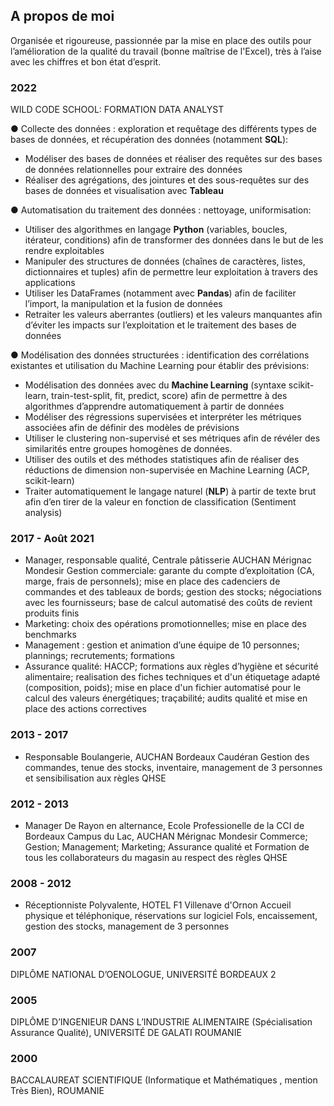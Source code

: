 ## A propos de moi

Organisée et rigoureuse, passionnée par la mise en place des outils pour l’amélioration
de la qualité du travail (bonne maîtrise de l'Excel), très à l’aise avec les chiffres et bon
état d’esprit.

### 2022

WILD CODE SCHOOL: FORMATION DATA ANALYST

●	Collecte des données : exploration et requêtage des différents types de bases de données, et récupération des données (notamment **SQL**):
-	Modéliser des bases de données et réaliser des requêtes sur des bases de données relationnelles pour extraire des données
-	Réaliser des agrégations, des jointures et des sous-requêtes sur des bases de données et visualisation avec **Tableau**

●	Automatisation du traitement des données : nettoyage, uniformisation:
-	Utiliser des algorithmes en langage **Python** (variables, boucles, itérateur, conditions) afin de transformer des données dans le but de les rendre exploitables
-	Manipuler des structures de données (chaînes de caractères, listes, dictionnaires et tuples) afin de permettre leur exploitation à travers des applications 
-	Utiliser les DataFrames (notamment avec **Pandas**) afin de faciliter l’import, la manipulation et la fusion de données
-	Retraiter les valeurs aberrantes (outliers) et les valeurs manquantes afin d’éviter les impacts sur l’exploitation et le traitement des bases de données

●	Modélisation des données structurées : identification des corrélations existantes et utilisation du Machine Learning pour établir des prévisions:
-	Modélisation des données avec du **Machine Learning** (syntaxe scikit-learn, train-test-split, fit, predict, score) afin de permettre à des algorithmes d’apprendre automatiquement à partir de données 
-	Modéliser des régressions supervisées et interpréter les métriques associées afin de définir des modèles de prévisions  
- Utiliser le clustering non-supervisé et ses métriques afin de révéler des similarités entre groupes homogènes de données.
- Utiliser des outils et des méthodes statistiques afin de réaliser des réductions de dimension non-supervisée en Machine Learning (ACP, scikit-learn) 
- Traiter automatiquement le langage naturel (**NLP**) à partir de texte brut afin d’en tirer de la valeur en fonction de classification (Sentiment analysis) 

### 2017 - Août 2021

- Manager, responsable qualité, Centrale pâtisserie AUCHAN Mérignac Mondesir
Gestion commerciale: garante du compte d’exploitation (CA, marge, frais de
personnels); mise en place des cadenciers de commandes et des tableaux de bords;
gestion des stocks; négociations avec les fournisseurs; base de calcul automatisé
des coûts de revient produits finis
- Marketing: choix des opérations promotionnelles; mise en place des benchmarks
- Management : gestion et animation d’une équipe de 10 personnes; plannings;
recrutements; formations
- Assurance qualité: HACCP; formations aux règles d’hygiène et sécurité
alimentaire; realisation des fiches techniques et d'un étiquetage adapté
(composition, poids); mise en place d'un fichier automatisé pour le calcul des
valeurs énergétiques; traçabilité; audits qualité et mise en place des actions
correctives

### 2013 - 2017

- Responsable Boulangerie, AUCHAN Bordeaux Caudéran
Gestion des commandes, tenue des stocks, inventaire, management de 3 personnes
et sensibilisation aux règles QHSE

### 2012 - 2013

- Manager De Rayon en alternance, Ecole Professionelle de la CCI de Bordeaux
Campus du Lac, AUCHAN Mérignac Mondesir
Commerce; Gestion; Management; Marketing; Assurance qualité et Formation de
tous les collaborateurs du magasin au respect des règles QHSE

### 2008 - 2012

- Réceptionniste Polyvalente, HOTEL F1 Villenave d'Ornon
Accueil physique et téléphonique, réservations sur logiciel Fols, encaissement,
gestion des stocks, management de 3 personnes

### 2007

DIPLÔME NATIONAL D’OENOLOGUE, UNIVERSITÉ BORDEAUX 2

### 2005

DIPLÔME D’INGENIEUR DANS L’INDUSTRIE ALIMENTAIRE (Spécialisation
Assurance Qualité), UNIVERSITÉ DE GALATI ROUMANIE

### 2000

BACCALAUREAT SCIENTIFIQUE (Informatique et Mathématiques , mention
Très Bien), ROUMANIE
